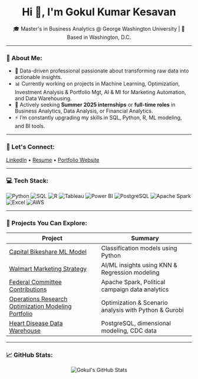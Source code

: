 <h1 align="center">Hi 👋, I'm Gokul Kumar Kesavan</h1>

<p align="center">
🎓 Master's in Business Analytics @ George Washington University | 📍 Based in Washington, D.C.
</p>

---

### 🧠 About Me:
- 🌟 Data-driven professional passionate about transforming raw data into actionable insights.
- 📊 Currently working on projects in Machine Learning, Optimization, Investment Analysis & Portfolio Mgt, AI & Ml for Marketing Automation, and Data Warehousing.
- 💼 Actively seeking **Summer 2025 internships** or **full-time roles** in Business Analytics, Data Analysis, or Financial Analytics.
- ⚡ I’m constantly upgrading my skills in SQL, Python, R, ML modeling, and BI tools.

---

### 🔗 Let's Connect:
[LinkedIn](https://www.linkedin.com/in/gokul-kumar-kesavan/) • [Resume](LinkToYourResume.pdf) • [Portfolio Website](https://yourwebsite.com)

---

### 💻 Tech Stack:
![Python](https://img.shields.io/badge/-Python-3776AB?style=flat&logo=python&logoColor=white)
![SQL](https://img.shields.io/badge/-SQL-4479A1?style=flat&logo=postgresql&logoColor=white)
![R](https://img.shields.io/badge/-R-276DC3?style=flat&logo=r&logoColor=white)
![Tableau](https://img.shields.io/badge/-Tableau-E97627?style=flat&logo=tableau&logoColor=white)
![Power BI](https://img.shields.io/badge/-PowerBI-F2C811?style=flat&logo=powerbi&logoColor=black)
![PostgreSQL](https://img.shields.io/badge/-PostgreSQL-336791?style=flat&logo=postgresql&logoColor=white)
![Apache Spark](https://img.shields.io/badge/-Apache%20Spark-E25A1C?style=flat&logo=apachespark&logoColor=white)
![Excel](https://img.shields.io/badge/-Excel-217346?style=flat&logo=microsoft-excel&logoColor=white)
![AWS](https://img.shields.io/badge/-AWS-232F3E?style=flat&logo=amazonaws&logoColor=white)

---

### 📂 Projects You Can Explore:
| Project | Summary |
|--------|---------|
| [Capital Bikeshare ML Model](https://github.com/gokulkumar1014/Capital-Bikeshare-ML-Supervised) | Classification models using Python |
| [Walmart Marketing Strategy](https://github.com/gokulkumar1014/Walmart-Rollback-Pricing-Strategy-Optimization) | AI/ML insights using KNN & Regression modeling |
| [Federal Committee Contributions](https://github.com/gokulkumar1014/federal-committees-contribution-analysis) | Apache Spark, Political campaign data analytics |
| [Operations Research Optimization Modeling Portfolio](https://github.com/gokulkumar1014/Operations-Research-Optimization-Modeling-Portfolio) | Optimization & Scenario analysis with Python & Gurobi |
| [Heart Disease Data Warehouse](https://github.com/gokulkumar1014/indicators-of-heart-disease) | PostgreSQL, dimensional modeling, CDC data |

---

### 📈 GitHub Stats:
<p align="center">
  <img src="https://github-readme-stats.vercel.app/api?username=gokulkumar1014&show_icons=true&theme=radical" alt="Gokul's GitHub Stats" />
</p>

